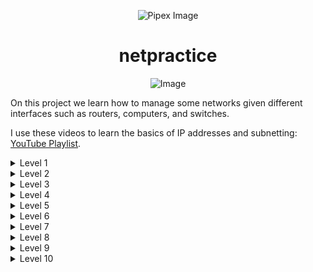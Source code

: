 <html>
  <p align="center">
      <img src="https://www.42porto.com/wp-content/uploads/2024/08/42-Porto-Horizontal.png" alt="Pipex Image" />
  </p>
  <h1 align="center">netpractice</h1>
  <p align="center">
      <img src="https://github.com/user-attachments/assets/67bf6472-92d7-4e7d-8c7a-f10111bc6e28" alt="Image" />
  </p>

On this project we learn how to manage some networks given different interfaces such as routers, computers, and switches.<br> 

I use these videos to learn the basics of IP addresses and subnetting: [YouTube Playlist](https://youtube.com/playlist?list=PLIhvC56v63IKrRHh3gvZZBAGvsvOhwrRF&feature=shared). 

<details>
    <summary>Level 1</summary>
    <br>
    <img src="https://github.com/user-attachments/assets/ee9041a6-5be1-42ca-b4bf-188159af3b29" alt="level1"><br>
    - <b>Host B</b> and <b>Host A</b> are on the same network. Since the IP for <b>B1</b> is 104.96.23.12 and the subnet mask is 255.255.255.0, I have 252 IPs available, from 104.96.23.1 to 104.96.23.254.<br>
    - <b>Host D</b> and <b>Host C</b> are on the same network. Since the IP for <b>C1</b> is 211.191.234.75 and the subnet mask is 255.255.0.0, we have 65,534 IPs available.<br>
</details>

<details>
    <summary>Level 2</summary>
    <br>
    <img src="https://github.com/user-attachments/assets/8adb21a8-59df-4311-a02c-8a35aadc43f1" alt="level1"><br>
    - <b>Host B</b> and <b>host A</b> are on the same network. This network as 28 IP addresses since its mask is 255.255.255.224. So it as from 192.168.82.193 up to 192.168.82.222.<br>
    - <b>Host D</b> and <b>Host C</b> are on the same network that has only 3 IP addresses available. Since we can’t use 0 we got the 1 and 2.<br>
</details>

<details>
    <summary>Level 3</summary>
    <br>
    <img src="https://github.com/user-attachments/assets/d5e5c813-2a00-469c-ab8a-301aa41117b3" alt="level1"><br>
    - <b>Host B</b>, <b>Host A</b> and Host C are on the same network thanks to the switch. We keep the same sub-net mask since they are on the same network. Than we have a range of 124 IP available. From 104.198.102.1 to 104.198.102.126.<br>
</details>

<details>
    <summary>Level 4</summary>
    <br>
    <img src="https://github.com/user-attachments/assets/6860ece4-dc4b-4b97-b86e-c9eaf3fbc69e" alt="level1"><br>
    - We got <b>R2</b> that as the IP from 0 to 127. Then we got <b>R3</b> that as 63 IP reserved (192 up to 255). So we got the range from 128 up to 190 for our network. If we use and mask of 255.255.255.192 we got 63 IP available. I choose the lowest one and the top one to show the range.<br>
</details>

<details>
    <summary>Level 5</summary>
    <br>
    <img src="https://github.com/user-attachments/assets/69b3e6ca-a5e3-4867-8479-534a8f02c749" alt="level1"><br>
    - This exercise introduces routing tables, they exist for the router to know where to send some package when it receives some IP address.  On the left of the routing table you got the destination and then on the right you have the next hop. The routing table on the top of the screen needs to know where to send data so in there we say that the next hop is 147.139.35.254 like it was already defined. The IP of <b>B1</b> has a range of 253 that can be used, from 1 up to 254.
On interface <b>A1</b> we have an range of 126 IP addresses, from 1 up to 126, since our mask  is 128. 
The routing table on the <b>Host A</b>  does exactly the same as the one on the top , but on this case the next hop is </>R1</b> 35.6.186.126.<br>
</details>

<details>
    <summary>Level 6</summary>
    <br>
    <img src="https://github.com/user-attachments/assets/731cd810-6ef7-4544-b8b4-d73ef6829b07" alt="level1"><br>
    - This exercise introduces the internet. In this case we need to connect <b>host A</b> to internet. Starting form the right to left the rout table needs to send to the next hop, which in this case is <b>R1</b>. On this case I selected the IP of <b>R1</b> 65.126.186.226 but as the sub-net mask shows I have one range of 124 IP. On the internet I just update the routing table put that the destination of anything that goes to <b>R2</b> is the range of IP that I got one <b>R1</b> and <b>A1</b>.<br>
</details>

<details>
    <summary>Level 7</summary>
    <br>
    <img src="https://github.com/user-attachments/assets/c53b0ef0-d6f1-45d6-8ce1-6c245fd56482" alt="level1"><br>
    There are a lot of different ways to do this exercise but we need to keep in mind that we have three different networks. I choose every mask to be 255.255.255.252 because each network only needs 2 IP addresses so no need to reserve more. I use similar IP but they are on different networks. I could have on <b>R22</b> 50.50.50.1, on <b>C1</b> 50.50.50.2 and on its routing table 50.50.50.1 it would work the same.<br>
</details>

<details>
    <summary>Level 8</summary>
    <br>
    <img src="https://github.com/user-attachments/assets/19317d44-5eb7-440d-84a3-02fc4b1df6bc" alt="level1"><br>
    I start this one with the internet. The exercise already gave me the destination I only need to put the next hop (the host) which is 163.86.250.12. Then I fill <b>R13</b> which is already defined on the <b>R2</b> routing table. I put <b>R21</b> that will be on the same network as <b>R13</b>. Then I can fill the R1 that will have <b>R21</b> has host and all the IP from <b>R22</b> and <b>R33</b> as destination. Then I got to <b>R23</b> which already as its mask and in this case I have from 129.70.143.1 to 129.70.143.14, and I choose one IP from this range. On the other side its all empty so I choose the next range that I will have from 16 to 18, again 255.255.255.252 as sub-net because I only need to IP on this<br>
</details>

<details>
    <summary>Level 9</summary>
    <br>
    <img src="https://github.com/user-attachments/assets/98c040b8-1066-4f95-ba60-727a085668fd" alt="level1"><br>
   - This exercise has 4 different networks. I start with <b>B1</b>, <b>R11</b> and <b>A1</b>. This network as 124 IP available but in this case I choose only 3 IP that are next to each other. We have to define routing tables same as we did on previous exercises. Note that on my internet routing table I use 1.1.1.0/29 which got us 6 addresses, which is the minimum for what we need. On <b>C1</b> and <b>R22</b> I have one other network with only two IP addresses. I only need to refer them on internet routing table. I use this mask 3.3.3.0/30 because I only got 2 IP on this network. <b>R13</b> and <b>R21</b> are on the same network and have already a sub-net mask that only has 2 IP, do you can choose any range of two consecutive IP. For <b>R23</b> is already defined on <b>host D</b> routing table. Then we can see that the sub-net mask if /18 which give us a big range of valid IP.<br>
</details>

<details>
    <summary>Level 10</summary>
    <br>
    <img src="https://github.com/user-attachments/assets/3e7a71f1-3f65-4066-94f8-a8d00b05e2b1" alt="level1"><br>
   - I start from the right top corner which I already have the IP for <b>H11</b>. I use the sub-net mask from <b>R11</b> for <b>H21</b> and <b>H11</b>. Then I go to the Internet on the left corner which I need to have has destination all the IP on the 169.237.48.0 range. The <b>R13</b>  sub-net mask is the same as <b>R21</b>. The IP for <b>R23</b> is already defined on the <b>H4</b> routing table. Then I just use the mask from <b>H41</b>. For <b>R22</b> and <b>R31</b> I use 193 and 194. On <b>R11</b> I have 128 IP reserved 0 to 127 . Then I Have 63 IP reserved on <b>H41</b> 128 to 191. The other range available will start on 193 (since we can not use the 192).<br>
</details>
</html>
